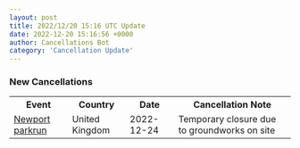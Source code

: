 ```yaml
---
layout: post
title: 2022/12/20 15:16 UTC Update
date: 2022-12-20 15:16:56 +0000
author: Cancellations Bot
category: 'Cancellation Update'
---
```


<h3>New Cancellations</h3>
<div class='hscrollable'>
<table style='width: 100%'>
    <tr>
        <th>Event</th>
        <th>Country</th>
        <th>Date</th>
        <th>Cancellation Note</th>
    </tr>
    <tr>
        <td><a href="https://www.parkrun.org.uk/newport">Newport parkrun</a></td>
        <td>United Kingdom</td>
        <td>2022-12-24</td>
        <td>Temporary closure due to groundworks on site</td>
    </tr>
</table>
</div>
